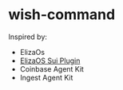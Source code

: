# wish-command

Inspired by:
- ElizaOs
- [ElizaOS Sui Plugin](https://github.com/elizaOS/eliza/blob/main/packages/plugin-sui)
- Coinbase Agent Kit
- Ingest Agent Kit
